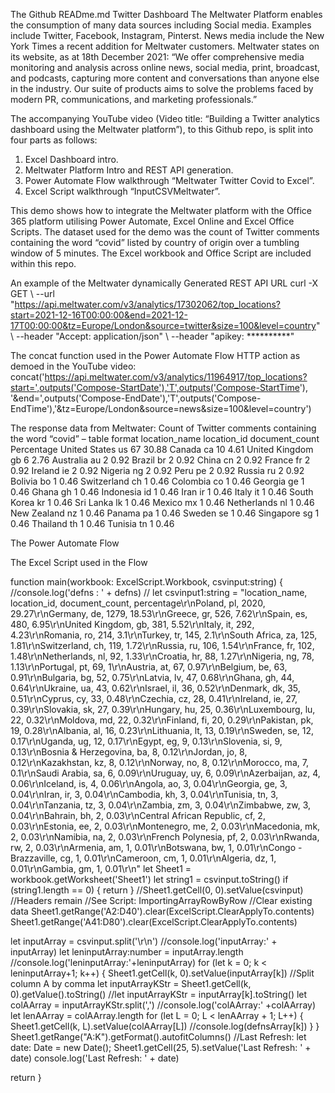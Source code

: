 
The Github READme.md Twitter Dashboard
The Meltwater Platform enables the consumption of many data sources including Social media. Examples include Twitter, Facebook, Instagram, Pinterst. News media include the New York Times a recent addition for Meltwater customers.
Meltwater states on its website, as at 18th December 2021: 
“We offer comprehensive media monitoring and analysis across online news, social media, print, broadcast, and podcasts, capturing more content and conversations than anyone else in the industry. Our suite of products aims to solve the problems faced by modern PR, communications, and marketing professionals.”
 
The accompanying YouTube video (Video title: “Building a Twitter analytics dashboard using the Meltwater platform”), to this Github repo, is split into four parts as follows:
1.	Excel Dashboard intro.
2.	Meltwater Platform Intro and REST API generation.
3.	Power Automate Flow walkthrough “Meltwater Twitter Covid to Excel”.
4.	Excel Script walkthrough “InputCSVMeltwater”.

This demo shows how to integrate the Meltwater platform with the Office 365 platform utilising Power Automate, Excel Online and Excel Office Scripts. The dataset used for the demo was the count of Twitter comments containing the word “covid” listed by country of origin over a tumbling window of 5 minutes. 
The Excel workbook and Office Script are included within this repo. 

An example of the Meltwater dynamically Generated REST API URL
curl -X GET \ 
	--url "https://api.meltwater.com/v3/analytics/17302062/top_locations?start=2021-12-16T00:00:00&end=2021-12-17T00:00:00&tz=Europe/London&source=twitter&size=100&level=country" \ 
	--header "Accept: application/json" \ 
	--header "apikey: **********"

The concat function used in the Power Automate Flow HTTP action as demoed in the YouTube video:
concat('https://api.meltwater.com/v3/analytics/11964917/top_locations?start=',outputs('Compose-StartDate'),'T',outputs('Compose-StartTime'), '&end=',outputs('Compose-EndDate'),'T',outputs('Compose-EndTime'),'&tz=Europe/London&source=news&size=100&level=country')


The response data from Meltwater:
Count of Twitter comments containing the word “covid” – table format
location_name	location_id	document_count	Percentage
United States	us	67	30.88
Canada	ca	10	4.61
United Kingdom	gb	6	2.76
Australia	au	2	0.92
Brazil	br	2	0.92
China	cn	2	0.92
France	fr	2	0.92
Ireland	ie	2	0.92
Nigeria	ng	2	0.92
Peru	pe	2	0.92
Russia	ru	2	0.92
Bolivia	bo	1	0.46
Switzerland	ch	1	0.46
Colombia	co	1	0.46
Georgia	ge	1	0.46
Ghana	gh	1	0.46
Indonesia	id	1	0.46
Iran	ir	1	0.46
Italy	it	1	0.46
South Korea	kr	1	0.46
Sri Lanka	lk	1	0.46
Mexico	mx	1	0.46
Netherlands	nl	1	0.46
New Zealand	nz	1	0.46
Panama	pa	1	0.46
Sweden	se	1	0.46
Singapore	sg	1	0.46
Thailand	th	1	0.46
Tunisia	tn	1	0.46


The Power Automate Flow
 


The Excel Script used in the Flow

function main(workbook: ExcelScript.Workbook, csvinput:string) {
  //console.log('defns : ' + defns)
 // let csvinput1:string = "location_name, location_id, document_count, percentage\r\nPoland, pl, 2020, 29.27\r\nGermany, de, 1279, 18.53\r\nGreece, gr, 526, 7.62\r\nSpain, es, 480, 6.95\r\nUnited Kingdom, gb, 381, 5.52\r\nItaly, it, 292, 4.23\r\nRomania, ro, 214, 3.1\r\nTurkey, tr, 145, 2.1\r\nSouth Africa, za, 125, 1.81\r\nSwitzerland, ch, 119, 1.72\r\nRussia, ru, 106, 1.54\r\nFrance, fr, 102, 1.48\r\nNetherlands, nl, 92, 1.33\r\nCroatia, hr, 88, 1.27\r\nNigeria, ng, 78, 1.13\r\nPortugal, pt, 69, 1\r\nAustria, at, 67, 0.97\r\nBelgium, be, 63, 0.91\r\nBulgaria, bg, 52, 0.75\r\nLatvia, lv, 47, 0.68\r\nGhana, gh, 44, 0.64\r\nUkraine, ua, 43, 0.62\r\nIsrael, il, 36, 0.52\r\nDenmark, dk, 35, 0.51\r\nCyprus, cy, 33, 0.48\r\nCzechia, cz, 28, 0.41\r\nIreland, ie, 27, 0.39\r\nSlovakia, sk, 27, 0.39\r\nHungary, hu, 25, 0.36\r\nLuxembourg, lu, 22, 0.32\r\nMoldova, md, 22, 0.32\r\nFinland, fi, 20, 0.29\r\nPakistan, pk, 19, 0.28\r\nAlbania, al, 16, 0.23\r\nLithuania, lt, 13, 0.19\r\nSweden, se, 12, 0.17\r\nUganda, ug, 12, 0.17\r\nEgypt, eg, 9, 0.13\r\nSlovenia, si, 9, 0.13\r\nBosnia & Herzegovina, ba, 8, 0.12\r\nJordan, jo, 8, 0.12\r\nKazakhstan, kz, 8, 0.12\r\nNorway, no, 8, 0.12\r\nMorocco, ma, 7, 0.1\r\nSaudi Arabia, sa, 6, 0.09\r\nUruguay, uy, 6, 0.09\r\nAzerbaijan, az, 4, 0.06\r\nIceland, is, 4, 0.06\r\nAngola, ao, 3, 0.04\r\nGeorgia, ge, 3, 0.04\r\nIran, ir, 3, 0.04\r\nCambodia, kh, 3, 0.04\r\nTunisia, tn, 3, 0.04\r\nTanzania, tz, 3, 0.04\r\nZambia, zm, 3, 0.04\r\nZimbabwe, zw, 3, 0.04\r\nBahrain, bh, 2, 0.03\r\nCentral African Republic, cf, 2, 0.03\r\nEstonia, ee, 2, 0.03\r\nMontenegro, me, 2, 0.03\r\nMacedonia, mk, 2, 0.03\r\nNamibia, na, 2, 0.03\r\nFrench Polynesia, pf, 2, 0.03\r\nRwanda, rw, 2, 0.03\r\nArmenia, am, 1, 0.01\r\nBotswana, bw, 1, 0.01\r\nCongo - Brazzaville, cg, 1, 0.01\r\nCameroon, cm, 1, 0.01\r\nAlgeria, dz, 1, 0.01\r\nGambia, gm, 1, 0.01\r\n"
  let Sheet1 = workbook.getWorksheet('Sheet1')
  let string1 = csvinput.toString()
  if (string1.length == 0) {
    return
  }
//Sheet1.getCell(0, 0).setValue(csvinput)
//Headers remain
//See Script: ImportingArrayRowByRow
//Clear existing data
Sheet1.getRange('A2:D40').clear(ExcelScript.ClearApplyTo.contents)
Sheet1.getRange('A41:D80').clear(ExcelScript.ClearApplyTo.contents)

let inputArray = csvinput.split('\r\n')
  //console.log('inputArray:' + inputArray)
let leninputArray:number =  inputArray.length
  //console.log('leninputArray:'+leninputArray)
  for (let k = 0; k < leninputArray+1; k++) {
    Sheet1.getCell(k, 0).setValue(inputArray[k])
    //Split column A by comma
    let inputArrayKStr = Sheet1.getCell(k, 0).getValue().toString() 
    //let inputArrayKStr = inputArray[k].toString()
    let colAArray = inputArrayKStr.split(',')
    //console.log('colAArray:' +colAArray)
    let lenAArray = colAArray.length 
    for (let L = 0; L < lenAArray + 1; L++) {
      Sheet1.getCell(k, L).setValue(colAArray[L])
    //console.log(defnsArray[k])
  }
  }
  Sheet1.getRange("A:K").getFormat().autofitColumns()
  //Last Refresh:
  let date: Date = new Date();
  Sheet1.getCell(25, 5).setValue('Last Refresh: ' + date)
  console.log('Last Refresh: ' + date)

  return
  }


